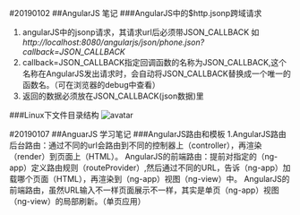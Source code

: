 #20190102
##AngularJS 笔记
###AngularJS中的$http.jsonp跨域请求
1. angularJS中的jsonp请求，其请求url后必须带JSON_CALLBACK
如 *http://localhost:8080/angularjs/json/phone.json?callback=JSON_CALLBACK*
2. callback=JSON_CALLBACK指定回调函数的名称为JSON_CALLBACK,这个名称在AngularJS发出请求时，会自动将JSON_CALLBACK替换成一个唯一的函数名。（可在浏览器的debug中查看）
3. 返回的数据必须放在JSON_CALLBACK(json数据)里



###Linux下文件目录结构
![avatar](/public/linuxstruct.png)

#20190107
##AnguarJS 学习笔记
###AngularJS路由和模板
1.AngularJS路由
后台路由：通过不同的url会路由到不同的控制器上（controller），再渲染（render）到页面上（HTML）。
AngularJS的前端路由：提前对指定的（ng-app）定义路由规则（routeProvider）,然后通过不同的URL，告诉（ng-app）加载哪个页面（HTML），再渲染到（ng-app）视图（ng-view）中。
AngularJS的前端路由，虽然URL输入不一样页面展示不一样，其实是单页（ng-app）视图（ng-view）的局部刷新。（单页应用）
